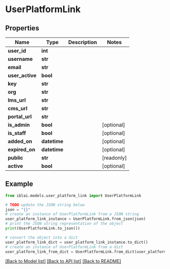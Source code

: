 # UserPlatformLink


## Properties

Name | Type | Description | Notes
------------ | ------------- | ------------- | -------------
**user_id** | **int** |  | 
**username** | **str** |  | 
**email** | **str** |  | 
**user_active** | **bool** |  | 
**key** | **str** |  | 
**org** | **str** |  | 
**lms_url** | **str** |  | 
**cms_url** | **str** |  | 
**portal_url** | **str** |  | 
**is_admin** | **bool** |  | [optional] 
**is_staff** | **bool** |  | [optional] 
**added_on** | **datetime** |  | [optional] 
**expired_on** | **datetime** |  | [optional] 
**public** | **str** |  | [readonly] 
**active** | **bool** |  | [optional] 

## Example

```python
from iblai.models.user_platform_link import UserPlatformLink

# TODO update the JSON string below
json = "{}"
# create an instance of UserPlatformLink from a JSON string
user_platform_link_instance = UserPlatformLink.from_json(json)
# print the JSON string representation of the object
print(UserPlatformLink.to_json())

# convert the object into a dict
user_platform_link_dict = user_platform_link_instance.to_dict()
# create an instance of UserPlatformLink from a dict
user_platform_link_from_dict = UserPlatformLink.from_dict(user_platform_link_dict)
```
[[Back to Model list]](../README.md#documentation-for-models) [[Back to API list]](../README.md#documentation-for-api-endpoints) [[Back to README]](../README.md)



